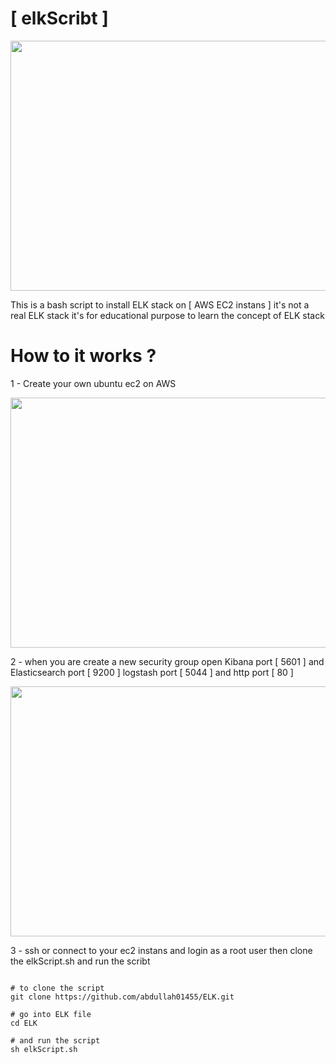 # [ elkScribt ]


<p align="center">
  <img src="https://lh3.googleusercontent.com/u/0/drive-viewer/AFDK6gPb_xEAARbOSQW1CAXt-jCYGu1uj5C5fcklEl9FYDtihCBkOWR1HOvd7F_eJXx2sNwR2kT_SduSEtuppl5Hd8LUKjRniQ=w1920-h687" style="width:700px;height:400px;" />
</p>

This is a bash script to install ELK stack on [  AWS EC2 instans ]
it's not a real ELK stack it's for educational purpose to learn the concept of ELK stack

# How to it works ? 


1 - Create your own ubuntu ec2 on AWS 


<p align="center">
  <img src="https://lh3.googleusercontent.com/fife/AAbDypDFi2kbnhz3XYf8LWcFf1WKfGDfZ5_6ZuGRTKSE55GDTv6Dmd7fPSWPz8p0qopk2RVG-FJT_DPJ2Ig1LY_1KyVr0AqYILFU4Qjzb96bzOwxX4cdZQBP0Z_8mBnJodfhHRq-qn73uel_JHFlZVqKI4owYnH4rSYstujpV4M94E8yjwN2LvhwKQt6K4ZZN8RvPslaTgZzUGscZ-Me0NmMjZBzyWZp64yf8PoUlnWwguwLSrIJ-eRjaaiZ6wdlRHxdTT3O7TAaHIBYkDeIToAywikGjqr04JrcOQzlYhj7JBPmFjxhYU8bgTmbW2VOiyhKvZewlYdZ2rbr2Oz7p-Ajx58wJpukgkSB-CQx8F9t-uy_nFcdY8T31vaNMSjhmf2WiDu0reZucRiA5Ba79IAJLUZ44B59icR-6jb7kUoS_46cfGSQoDPudj7sH83wueLL_RIKM9KDEQHATxhPsBmLh7mqz6R3Sl6sZtVutnODKl1ZOttasmgIUTy8ifWBblQ7PTbIGFi8VPbFMFFSm6Z_GvAxrnRMKutcSI8Cd3Et4JDr_pcy01mt6L0cSb9m9hG9pfDeJFPL7XnTIx3K-eYG_VV2HxjowANdjHWLNl35joWn3OxQ1zLzGSwHsXN0Gm4FMymI9QzJlZb2VNv1DUbXxcm8TPTnlmRLCsDKbxoEPIhiiQ01JFxUBiFfIcHedF0Htz2n40lWYY4fNSHvrGOFgYMHIQ-WeSMjVevZDQV3_4YzE7-YO2SgSiKuhCM-cmOHQwl8_w1DH3ql5IovytBaTUGlsWMzgr4Rghp9lyvMf3wqU7aOhymSo12GbVM7GqxlWEPtRG3JN05-yC-n4w4QEIC8e4juuXc45INHnXobwXfyd9bk9Q5L74kV2ZBPMuk0OWxBMNgMcVr_dMrxJbVJjWwETe0VOn6lZT_Y-physwVzOFEwRZdWIfogBLC9bYX728wGobmTcBEz_7HPD1AH099twJCBIOJJhTv4A-n0r8AKJXAzbK5T1KAbGyPm-rwU2Bg1NYUgxY4nCXd9FepMubTPkmXjSmKireDIpfqopnKFhCLNr6Ub-VjzXdmzkzdJdjbk_7Oi6g3BAfgJHY1tInH6iRv9Y81bKFeJz5bHaYlSRaVbxAqy6oLNfv4iCE_GWAumvGLk59XH9Mv2ArEKN8rfKbNF0Hx4q5pJrm1-SEXd5Ur3sqFmgvZT_2K7y3TZbYse60TnV_YOzV5x_FSyZLqABTV4gwAHpqp-JRqRWXj9utQkye7IUC3i63GzFQeE9A1DycoeTiRHMJ9fveBhj5Pe1XfHOQgtMCB_zMD2BF_Js1WMwLPIPgjFYESWr6BqGukGKrxwbauOHAYZqNT8Yr6tlk2XLFlAyDJzRFTWBugQS1Ilg5W6v7C-Sfbu11E99U8uMl8VYSaGsdKlV5rfunZiM1vcQj6BMS7sNqeVibXgn94CL_7UFIPF0iBLPKD2HJacR_HxATPlEPFSrr_NdQ=w1920-h969" style="width:700px;height:400px;" </p>

2 - when you are create a new security group open Kibana port [ 5601 ] and Elasticsearch port [ 9200 ] logstash port [ 5044 ] and http port [ 80 ]  


<p align="center">
  <img src="https://lh3.googleusercontent.com/fife/AAbDypDqE7NKUaOQtcmzT7mSVuk22GSz3UZVY28Z13Dqx_Rih3YfQ8rDV6sVHvkR21Mr8gmuF6Vi5xebLnzwjtaylLebiUzaCuqDeY5cB2fIJbsa6fv5pVhshhoCrQB5vzazeGbVLTtZBiPZrtjntBFN1CtX3MLnsMtbPV2xNzEkvCiGzHX0qtHup4gJutkDPc-kDS-UQSWPKR1YYtisg0Lkpq2tCqwxqN7K-dA3TKwaCOBxjWhBhPs42RZIN4DLE61ug8DQgSKfKfji3CGuqbf2jTnL1k-C1X7ff_emIjjXlOeEwBuNC1nizC8Vi5JzFeq_ttx_Abdhx0ofPdNY4bQCd-Hy1huJFt7xp-UcUvZq1kjH__eA013I1wPzvFc96DZZFx4Z1a_jo1W600uPGd2Oe3svkn7RP4qMCyMCeYxy45TLDOOpu7FlT6OMOVayfw9d0n-vci9AWP-nbUMDX3IfuR3dXrDjUZCfnxLAyoWyjM33yoPU67_v-PAMs43RzaVXSS5kanAnTu82lpWqMjbNDKz5g_t82trN7a0OABEHDVkZQEhBsYghiPWwPjguIfdoe6ZhJ-HD0BQ1xag_0yTzHjtL7a1q6hDQIW5YOB2AJLmtEu7QXVMY4OnaWTGvifDbiSWqPg4zbU3J9JioemwRCaHkd_bW_1qrzWfQ6Qhh9BakXOpHAhZ1bEn0Ucd3Rmpeb8VoE5r7DvvitxTyoqK3kSDvxL7SAmATAq8T6bCpKfwFPO7J5exhaV4UiG0kY-G0DNkmwxLSAB-Eqsw-GLu3IBqlIYvOCTk6mXifo8dFC7SNeAmQ2atlKWNlGwChyAQz4te77H5eS1n3ohO0ahHgjWjFGcxOQqyeSJe2mD4jpavvTupFKQB_sSx-HOv8wGDVxu2aI1jAOaVp60g0eRqTjGIkB57l8kEfmpcR_s4QQWiGyDVtHzwZwMg0pg2448YONbH5vFGYHWvNHUEZXNx6R85NA15RJv4Y6Yllkrz7RnlI6AS1R86yQYmeqFOq76EsjeWTo0UfUqj3kygLfolqTVb4oSkhQC_3Xqu8jiv-S8layCV7d7zm1wLjYwzePCfhW67IbTH9Qv9rWTLdrSBGy9GACtEJEdwqCfgXidQ7Lzc6uFrf0GCvKxBzxgYN0bpo3hAh24C3mVnmxgSfhSOvPEVVH-WduY2b98aQ0VT9k_tQPnbYCnCl2e0rWt-B7q0lynq5NLDNffTlN3ZFfqygMzBkl7qImkuUa8g5atbRG-7oJ-_ABGbihBBvNjPbX7RUiG7ywbue1zERWMgznvWLKsfDv9X5-5fdEKuw1sRw2qlCHDbqrF1zM_Urn9USkdAILXXvaehZ23JsRWkQ6CkYYslpm22NLrI6roBEfLv3yseHb3ioi2c7ZT6fD3kqfZN6FLsmhFnYAPNp0Cm4VdlaO0Q1CYdQGK6a0aXW4rBTcbFy_jpbfaRn7xsxXDAYRMeTz5AdYAF1AkHEg79dau4l9Q=w1920-h969" style="width:700px;height:400px;" />
</p>

3 - ssh or connect to your ec2 instans and login as a root user then clone the elkScript.sh and run the scribt 




<p align="center">
  <img "https://lh3.googleusercontent.com/fife/AAbDypBXUjQyu4d6VBDNR4Vy0UEKFB_y1F7xFubhi3alCjsKZxIBgWz_Uh7bAyx0azP263okNrYRu1JIalkapqv-mHCLYBNe2JNFFPy7p4ir4wkO1PFHAi2QCD9ryZgyQiZbxhEs1_Bgn9IEjbhpvNH1YZH59467HXCryByZPZ9EfcoQl1OALZx8Imq8GI58B7RgZo2EWlL_CDhztD_whGQFDDEYhQse9oR0b3z5OmxPYfaDVwiLjzf8crj4aPs0_u5ddhhH7EU6ZeW9q09ED55EekK65cJgfiVZeJE4JornGIvnAHlX4XybkTnOLtJwvc_RiDz46xP_CyM44-grbskDA9DGG70-mbwQUbd8nFUxs_Opt3q4zVjFUbAHDr1bJVM9MQ6nQUHh2sLCWJWpsce6Gys-myfRL6tPUq2OwqeXicCcLxznnSZTXc6NxmvVCkDXMABDqKnb8FFNBvbIrBxCNVSKcBW0lq1-LlzihIy0wRES0cNxOt_kLFoqepnBsDevgyr9R-_LXiXOYJns8v8unw6NUbYPsjDduIgb1FeBonO_o2LCKZVvufsAsf7eTUQN-TBQe1TiIBsx1ZGSycJ5WR7BRUGPTb6wjK141btKtX-J0K4BKAjyzxm-5bKraT7F_MXfsZD3UWPF72jNaHH1PebB6x_DcRQddesCAFvkE7WKDFgVIeGtQsz2TQqq3YfGkq4HCbzSOHgSioC-tqcY56crybunrjr1-0nL__B9ldQeHPcRvKIcfu46K07W4Q1Q0oGGEIPN0_GYD_15A2dkejjaMzu-FDgM8ecqsqI9xxtFjFr-QreGjRlev-_Kes5Mia4JDmUtbnT5oHzqxyh--UQjcNcKvHVVNQWBc1NfgyMlJ0Y20P5FYk8wNsopasBVG0l0ZKfCPmSkmAf5FSgJ76R7IK--AK-OYtOZvvnwi7tI6-DMxVL2cZVOfXu8XceiawnVeGSABWSBNM5QIS710R49BVy9nBx38uoPz9s_B7_tWE44nBM8JbyrHwqS0LoNSVgEBL2HLkYRPDaqZtQemlDLm5LjPwRB4_8Dt0C5hPvrHvnrvSdt1p48MWBXCd3d4r1kcq3IUGFEahp5f44Wy0vX3D55tB-WVgboelw8RL4D-rPoL1aKEOqAscrUSFR-y979jIiriuZH2bBQDOtIj0COw5TJtz2V_mlIThpHVYLwGq7JU8CH9Giyk3usN3ijkFKCIBU21KCY6IMwpyRBMufMBQ5WyYSXIvgRG7qCb9Z-XCNtezMX_WwwjQTQZ7kF0gl3tQbHcvK5tZCCiS1TYmFdz3bkQeahv554In3H77JtIBeW-FINp1RpmtHWhFPfqeTdbFHX7sAYeU-ZU4xR9RWl3TiUzUzHYv6Gb2LVLeDf9t4UguRfQ3ffee6JPsluWfSv3vT4c50qj2mr5tZqzav71PPuCPXRfKj864X4F8LLkqo6R4l_9CZxJstwwEAFMKSq_dCPr2I2Qg4a-MnF-A=w1920-h969" />
       </p>
  
  
```
# to clone the script 
git clone https://github.com/abdullah01455/ELK.git

# go into ELK file 
cd ELK 

# and run the script 
sh elkScript.sh

```
